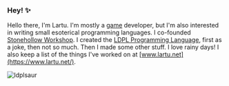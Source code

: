 ### Hey! ✨

Hello there, I'm Lartu. I'm mostly a [game](https://lartu.itch.io) developer, but I'm also interested in writing small esoterical programming languages.
I co-founded [Stonehollow Workshop](https://stonehollow-workshop.com). I created the [LDPL Programming Language](https://ldpl-lang.org/), first as a joke,
then not so much. Then I made some other stuff. I love rainy days! I also keep a list of the things I've worked on at [www.lartu.net](https://www.lartu.net/).

![ldplsaur](https://github.com/Lartu/ldpl/blob/master/images/ldplsaur.png)

